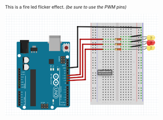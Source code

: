 <div><p>This is a fire led flicker effect. <i>(be sure to use the PWM pins)</i></p><div>
<img src="resources/Screen Shot 2021-02-19 at 4.05.46 PM.png"/>
